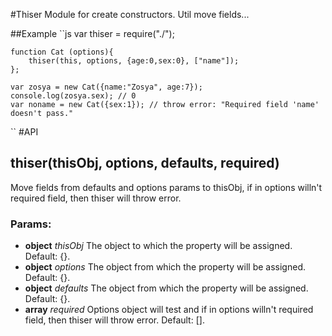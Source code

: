 #Thiser
Module for create constructors. Util move fields...

##Example
``js
	var thiser = require("./");


	function Cat (options){
		thiser(this, options, {age:0,sex:0}, ["name"]);
	};
	
	var zosya = new Cat({name:"Zosya", age:7});
	console.log(zosya.sex); // 0
	var noname = new Cat({sex:1}); // throw error: "Required field 'name' doesn't pass."
``
#API

## thiser(thisObj, options, defaults, required)

Move fields from defaults and options params to thisObj, if in options willn't required field, then thiser will throw error.

### Params:

* **object** *thisObj* The object to which the property will be assigned. Default: {}.
* **object** *options* The object from which the property will be assigned. Default: {}.
* **object** *defaults* The object from which the property will be assigned. Default: {}.
* **array** *required* Options object will test and if in options willn't required field, then thiser will throw error. Default: [].